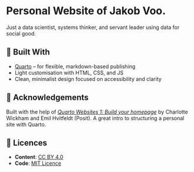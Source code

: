 # Personal Website of Jakob Voo.

Just a data scientist, systems thinker, and servant leader using data for social good.

## 🔧 Built With

- [Quarto](https://quarto.org/) – for flexible, markdown-based publishing  
- Light customisation with HTML, CSS, and JS  
- Clean, minimalist design focused on accessibility and clarity

## 🙏 Acknowledgements

Built with the help of [*Quarto Websites 1: Build your homepage*](https://www.youtube.com/watch?v=l7r24gTEkEY) by Charlotte Wickham and Emil Hvitfeldt (Posit). A great intro to structuring a personal site with Quarto.

## 📄 Licences

- **Content**: [CC BY 4.0](https://creativecommons.org/licenses/by/4.0/)  
- **Code**: [MIT Licence](https://opensource.org/licenses/MIT)
